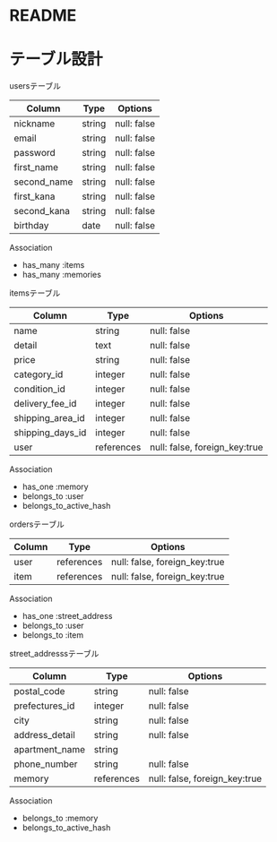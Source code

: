 # README

# テーブル設計

usersテーブル

| Column     | Type    | Options      |
| ---------- | ------- | ------------ |
| nickname   | string  | null: false  |
| email      | string  | null: false  |
| password   | string  | null: false  |
| first_name | string  | null: false  |
| second_name| string  | null: false  |
| first_kana | string  | null: false  |
| second_kana| string  | null: false  |
| birthday   | date    | null: false  |

Association

- has_many :items
- has_many :memories

itemsテーブル

| Column          | Type        | Options                       |
| --------------- | ----------- | ----------------------------- |
| name            | string      | null: false                   |
| detail          | text        | null: false                   |
| price           | string      | null: false                   |
| category_id     | integer     | null: false                   |
| condition_id    | integer     | null: false                   |
| delivery_fee_id | integer     | null: false                   |
| shipping_area_id| integer     | null: false                   |
| shipping_days_id| integer     | null: false                   |
| user            | references  | null: false, foreign_key:true |

Association

- has_one :memory
- belongs_to :user
- belongs_to_active_hash 

ordersテーブル

| Column          | Type         | Options                       |
| --------------- | ------------ | ----------------------------- |
| user            | references   | null: false, foreign_key:true |
| item            | references   | null: false, foreign_key:true |

Association

- has_one :street_address
- belongs_to :user
- belongs_to :item

street_addresssテーブル

| Column          | Type         | Options                       |
| --------------- | ------------ | ----------------------------- |
| postal_code     | string       | null: false                   |
| prefectures_id  | integer      | null: false                   |
| city            | string       | null: false                   |
| address_detail  | string       | null: false                   |
| apartment_name  | string       |                               |
| phone_number    | string       | null: false                   |
| memory          | references   | null: false, foreign_key:true |

Association

- belongs_to :memory
- belongs_to_active_hash




